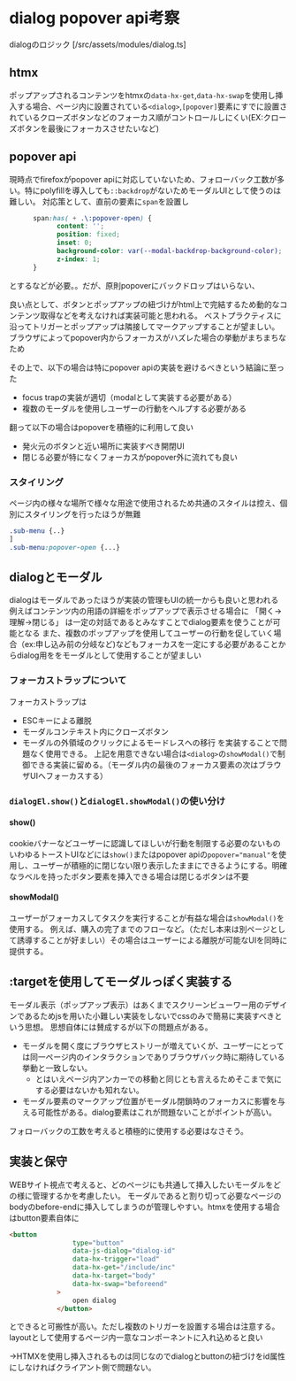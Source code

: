 # dialog popover api考察

dialogのロジック
[/src/assets/modules/dialog.ts]

## htmx
ポップアップされるコンテンツをhtmxの`data-hx-get`,`data-hx-swap`を使用し挿入する場合、ページ内に設置されている`<dialog>`,`[popover]`要素にすでに設置されているクローズボタンなどのフォーカス順がコントロールしにくい(EX:クローズボタンを最後にフォーカスさせたいなど)


## popover api
現時点でfirefoxがpopover apiに対応していないため、フォローバック工数が多い。特にpolyfillを導入しても`::backdrop`がないためモーダルUIとして使うのは難しい。
対応策として、直前の要素に`span`を設置し

```css
	  span:has( + .\:popover-open) {
			content: '';
			position: fixed;
			inset: 0;
			background-color: var(--modal-backdrop-background-color);
			z-index: 1;
	  }
```

とするなどが必要。。だが、原則popoverにバックドロップはいらない、

良い点として、ボタンとポップアップの紐づけがhtml上で完結するため動的なコンテンツ取得などを考えなければ実装可能と思われる。
ベストプラクティスに沿ってトリガーとポップアップは隣接してマークアップすることが望ましい。
ブラウザによってpopover内からフォーカスがハズレた場合の挙動がまちまちなため

その上で、以下の場合は特にpopover apiの実装を避けるべきという結論に至った
- focus trapの実装が適切（modalとして実装する必要がある）
- 複数のモーダルを使用しユーザーの行動をヘルプする必要がある

翻って以下の場合はpopoverを積極的に利用して良い
- 発火元のボタンと近い場所に実装すべき開閉UI
- 閉じる必要が特になくフォーカスがpopover外に流れても良い

### スタイリング
ページ内の様々な場所で様々な用途で使用されるため共通のスタイルは控え、個別にスタイリングを行ったほうが無難

```css
.sub-menu {..}
]
.sub-menu:popover-open {...}
```

## dialogとモーダル
dialogはモーダルであったほうが実装の管理もUIの統一からも良いと思われる
例えばコンテンツ内の用語の詳細をポップアップで表示させる場合に
「開く→理解→閉じる」
は一定の対話であるとみなすことでdialog要素を使うことが可能となる
また、複数のポップアップを使用してユーザーの行動を促していく場合（ex:申し込み前の分岐など)などもフォーカスを一定にする必要があることからdialog用ををモーダルとして使用することが望ましい

### フォーカストラップについて

フォーカストラップは
- ESCキーによる離脱
- モーダルコンテキスト内にクローズボタン
- モーダルの外領域のクリックによるモードレスへの移行
を実装することで問題なく使用できる。
上記を用意できない場合は`<dialog>`の`showModal()`で制御できる実装に留める。（モーダル内の最後のフォーカス要素の次はブラウザUIへフォーカスする）

### `dialogEl.show()`と`dialogEl.showModal()`の使い分け

#### show()
cookieバナーなどユーザーに認識してほしいが行動を制限する必要のないものいわゆるトーストUIなどには`show()`またはpopover apiの`popover="manual"`を使用し、ユーザーが積極的に閉じない限り表示したままにできるようにする。明確なラベルを持ったボタン要素を挿入できる場合は閉じるボタンは不要

#### showModal()
ユーザーがフォーカスしてタスクを実行することが有益な場合は`showModal()`を使用する。
例えば、購入の完了までのフローなど。（ただし本来は別ページとして誘導することが好ましい）その場合はユーザーによる離脱が可能なUIを同時に提供する。


## :targetを使用してモーダルっぽく実装する

モーダル表示（ポップアップ表示）はあくまでスクリーンビューワー用のデザインであるためjsを用いた小難しい実装をしないでcssのみで簡易に実装すべきという思想。
思想自体には賛成するが以下の問題点がある。

- モーダルを開く度にブラウザヒストリーが増えていくが、ユーザーにとっては同一ページ内のインタラクションでありブラウザバック時に期待している挙動と一致しない。
  - とはいえページ内アンカーでの移動と同じとも言えるためそこまで気にする必要はないかも知れない。
- モーダル要素のマークアップ位置がモーダル閉鎖時のフォーカスに影響を与える可能性がある。dialog要素はこれが問題ないことがポイントが高い。

フォローバックの工数を考えると積極的に使用する必要はなさそう。


## 実装と保守

WEBサイト視点で考えると、どのページにも共通して挿入したいモーダルをどの様に管理するかを考慮したい。
モーダルであると割り切って必要なページのbodyのbefore-endに挿入してしまうのが管理しやすい。htmxを使用する場合はbutton要素自体に
```html
<button
				type="button"
				data-js-dialog="dialog-id"
				data-hx-trigger="load"
				data-hx-get="/include/inc"
				data-hx-target="body"
				data-hx-swap="beforeend"
			>
				open dialog
			</button>
```
とできると可搬性が高い。ただし複数のトリガーを設置する場合は注意する。
layoutとして使用するページ内一意なコンポーネントに入れ込めると良い

→HTMXを使用し挿入されるものは同じなのでdialogとbuttonの紐づけをid属性にしなければクライアント側で問題ない。
